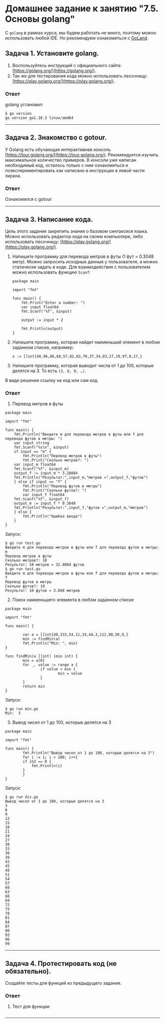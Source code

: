 # Домашнее задание к занятию "7.5. Основы golang"

С `golang` в рамках курса, мы будем работать не много, поэтому можно использовать любой IDE. 
Но рекомендуем ознакомиться с [GoLand](https://www.jetbrains.com/ru-ru/go/).  

## Задача 1. Установите golang.
1. Воспользуйтесь инструкций с официального сайта: [https://golang.org/](https://golang.org/).
2. Так же для тестирования кода можно использовать песочницу: [https://play.golang.org/](https://play.golang.org/).

### Ответ
golang установил:
``` 
$ go version
go version go1.18.3 linux/amd64
```
---
## Задача 2. Знакомство с gotour.
У Golang есть обучающая интерактивная консоль [https://tour.golang.org/](https://tour.golang.org/). 
Рекомендуется изучить максимальное количество примеров. В консоли уже написан необходимый код, 
осталось только с ним ознакомиться и поэкспериментировать как написано в инструкции в левой части экрана.  
### Ответ
Ознакомился с gotour

---
## Задача 3. Написание кода. 
Цель этого задания закрепить знания о базовом синтаксисе языка. Можно использовать редактор кода 
на своем компьютере, либо использовать песочницу: [https://play.golang.org/](https://play.golang.org/).

1. Напишите программу для перевода метров в футы (1 фут = 0.3048 метр). Можно запросить исходные данные 
у пользователя, а можно статически задать в коде.
    Для взаимодействия с пользователем можно использовать функцию `Scanf`:
    ```
    package main
    
    import "fmt"
    
    func main() {
        fmt.Print("Enter a number: ")
        var input float64
        fmt.Scanf("%f", &input)
    
        output := input * 2
    
        fmt.Println(output)    
    }
    ```
 
2. Напишите программу, которая найдет наименьший элемент в любом заданном списке, например:
    ```
    x := []int{48,96,86,68,57,82,63,70,37,34,83,27,19,97,9,17,}
    ```
3. Напишите программу, которая выводит числа от 1 до 100, которые делятся на 3. То есть `(3, 6, 9, …)`.

В виде решения ссылку на код или сам код. 

### Ответ
1. Перевод метров в футы
``` 
package main

import "fmt"

func main() {
    fmt.Println("Введите m для перевода метров в футы или f для перевода футов в метры: ")
    var input string
    fmt.Scanf("%s\n", &input)
    if input == "m" {
        fmt.Println("Перевод метров в футы")
        fmt.Print("Сколько метров?: ")
    var input_m float64
    fmt.Scanf("%f", &input_m)
    output_f := input_m * 3.28084
    fmt.Println("Результат:",input_m,"метров =",output_f,"футов")
    } else if input == "f" {
        fmt.Println("Перевод футов в метры")
        fmt.Print("Сколько футов?: ")
        var input_f float64
    fmt.Scanf("%f", &input_f)
    output_m := input_f * 0.3048
    fmt.Println("Результат:",input_f,"футов =",output_m,"метров")
    } else {
        fmt.Println("Ошибка ввода")
    }
}
```
Запуск:
```
$ go run test.go 
Введите m для перевода метров в футы или f для перевода футов в метры: 
m
Перевод метров в футы
Сколько метров?: 10
Результат: 10 метров = 32.8084 футов
$ go run test.go 
Введите m для перевода метров в футы или f для перевода футов в метры: 
f
Перевод футов в метры
Сколько футов?: 10
Результат: 10 футов = 3.048 метров
```
2. Поиск наименьшего элемента в любом заданном списке
``` 
package main

import "fmt"

func main() {

        var a = []int{49,333,54,11,33,44,3,112,90,50,9,}
        min := findMin(a)
        fmt.Println("Min: ", min)
}

func findMin(a []int) (min int) {
        min = a[0]
        for _, value := range a {
                if value < min {
                        min = value
                }
        }
        return min
}
```
Запуск:
```
$ go run min.go 
Min:  3
```
3. Вывод чисел от 1 до 100, которые делятся на 3
``` 
package main

import "fmt"

func main() {
        fmt.Println("Вывод чисел от 1 до 100, которые делятся на 3")
        for i := 1; i < 100; i++{
        if i%3 == 0 {
            fmt.Println(i)
        }
        }
}

```
Запуск:
```
$ go run div.go 
Вывод чисел от 1 до 100, которые делятся на 3
3
6
9
12
15
18
21
24
27
30
33
36
39
42
45
48
51
54
57
60
63
66
69
72
75
78
81
84
87
90
93
96
99
```


---
## Задача 4. Протестировать код (не обязательно).

Создайте тесты для функций из предыдущего задания. 

### Ответ
1. Тест для функции 
``` 

```
---
